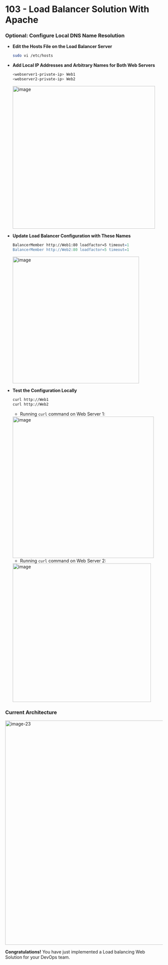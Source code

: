 # 103 - Load Balancer Solution With Apache

### Optional: Configure Local DNS Name Resolution

- **Edit the Hosts File on the Load Balancer Server**
    ```sh
    sudo vi /etc/hosts
    ```

- **Add Local IP Addresses and Arbitrary Names for Both Web Servers**
    ```sh
    <webserver1-private-ip> Web1
    <webserver2-private-ip> Web2
    ```
    <img width="455" alt="image" src="https://github.com/gideonsngo/DevOpsTraining/assets/74353147/dab0a1f3-4907-4ea1-914c-8a85bd15363b">

- **Update Load Balancer Configuration with These Names**
    ```apache
    BalancerMember http://Web1:80 loadfactor=5 timeout=1
    BalancerMember http://Web2:80 loadfactor=5 timeout=1
    ```
    <img width="404" alt="image" src="https://github.com/gideonsngo/DevOpsTraining/assets/74353147/4f413e4b-06a7-494b-a6fd-aa9d1690aa1b">

- **Test the Configuration Locally**
    ```sh
    curl http://Web1
    curl http://Web2
    ```
    - Running `curl` command on Web Server 1:
     <img width="451" alt="image" src="https://github.com/gideonsngo/DevOpsTraining/assets/74353147/73915a54-f681-4454-997c-8efae6f2c578">

    - Running `curl` command on Web Server 2:
     <img width="442" alt="image" src="https://github.com/gideonsngo/DevOpsTraining/assets/74353147/5c7f23ed-e739-4783-979f-79bb44c1f921">

### Current Architecture
<img width="715" alt="image-23" src="https://github.com/gideonsngo/DevOpsTraining/assets/74353147/a1c84bdf-b8f0-469b-a1ea-d94a23457d22">

**Congratulations!**
You have just implemented a Load balancing Web Solution for your DevOps team.

     
